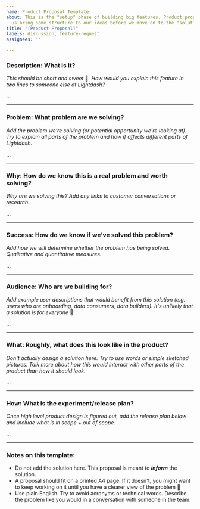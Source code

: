 ```yaml
---
name: Product Proposal Template
about: This is the "setup" phase of building big features. Product proposals help
  us bring some structure to our ideas before we move on to the "solutions" phase.
title: "[Product Proposal]"
labels: discussion, feature-request
assignees: ''

---
```


### **Description: What is it?**

*This should be short and sweet* 🍬*. How would you explain this feature in two lines to someone else at Lightdash?*

...

---

### **Problem: What problem are we solving?**

*Add the problem we’re solving (or potential opportunity we're looking at). Try to explain all parts of the problem and how if affects different parts of Lightdash.*

...

---

### **Why: How do we know this is a real problem and worth solving?**

*Why are we solving this? Add any links to customer conversations or research.*

…

---

### **Success: How do we know if we’ve solved this problem?**

*Add how we will determine whether the problem has being solved. Qualitative and
quantitative measures.*

...

---

### **Audience: Who are we building for?**

*Add example user descriptions that would benefit from this solution (e.g. users who are onboarding, data consumers, data builders). It's unlikely that a solution is for everyone* 🙂

...

---

### **What: Roughly, what does this look like in the product?**

*Don't actually design a solution here. Try to use words or simple sketched pictures. Talk more about how this would interact with other parts of the product than how it should look.*

...

---

### **How: What is the experiment/release plan?**

*Once high level product design is figured out, add the release plan below and include what is in scope + out of scope.* 

...

---

### Notes on this template:

- Do not add the solution here. This proposal is meant to ***inform*** the solution.
- A proposal should fit on a printed A4 page. If it doesn't, you might want to keep working on it until you have a clearer view of the problem 🙂
- Use plain English. Try to avoid acronyms or technical words. Describe the problem like you would in a conversation with someone in the team.
